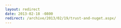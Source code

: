 ```yaml
---
layout: redirect
date: 2013-02-18 -0800
redirect: /archive/2013/02/19/trust-and-nuget.aspx/
---
```

